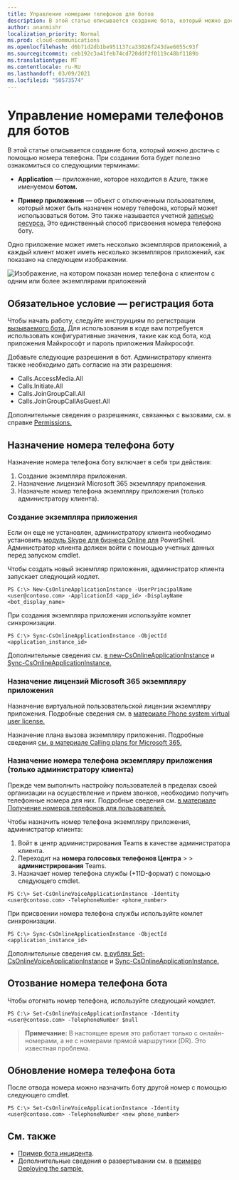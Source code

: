 ```yaml
---
title: Управление номерами телефонов для ботов
description: В этой статье описывается создание бота, который можно достичь с помощью номера телефона.
author: ananmishr
localization_priority: Normal
ms.prod: cloud-communications
ms.openlocfilehash: d6b71d2db1be951137ca33026f243dae6055c93f
ms.sourcegitcommit: ceb192c3a41feb74cd720ddf2f0119c48bf1189b
ms.translationtype: MT
ms.contentlocale: ru-RU
ms.lasthandoff: 03/09/2021
ms.locfileid: "50573574"
---
```

# <a name="manage-phone-numbers-for-bots"></a>Управление номерами телефонов для ботов 

В этой статье описывается создание бота, который можно достичь с помощью номера телефона. При создании бота будет полезно ознакомиться со следующими терминами:

- **Application** — приложение, которое находится в Azure, также именуемом **ботом.**

- **Пример приложения** — объект с отключенным пользователем, который может быть назначен номеру телефона, который может использоваться ботом. Это также называется учетной [записью ресурса.](/microsoftteams/manage-resource-accounts) Это единственный способ присвоения номера телефона боту.

Одно приложение может иметь несколько экземпляров приложений, а каждый клиент может иметь несколько экземпляров приложений, как показано на следующем изображении.

![Изображение, на котором показан номер телефона с клиентом с одним или более экземплярами приложений](images/communications-app-tenant.PNG)

## <a name="prerequisite---register-a-bot"></a>Обязательное условие — регистрация бота
Чтобы начать работу, следуйте инструкциям по регистрации [вызываемого бота.](https://microsoftgraph.github.io/microsoft-graph-comms-samples/docs/articles/calls/register-calling-bot.html) Для использования в коде вам потребуется использовать конфигуративные значения, такие как код бота, код приложения Майкрософт и пароль приложения Майкрософт.

Добавьте следующие разрешения в бот. Администратору клиента также необходимо дать согласие на эти разрешения:

- Calls.AccessMedia.All
- Calls.Initiate.All
- Calls.JoinGroupCall.All
- Calls.JoinGroupCallAsGuest.All

Дополнительные сведения о разрешениях, связанных с вызовами, см. в справке [Permissions.](permissions-reference.md#calls-permissions)


## <a name="assign-a-phone-number-to-your-bot"></a>Назначение номера телефона боту

Назначение номера телефона боту включает в себя три действия:

1.  Создание экземпляра приложения.
2.  Назначение лицензий Microsoft 365 экземпляру приложения.
3.  Назначьте номер телефона экземпляру приложения (только администратору клиента).

### <a name="create-an-application-instance"></a>Создание экземпляра приложения

Если он еще не установлен, администратору клиента необходимо установить [модуль Skype для бизнеса Online для](https://www.microsoft.com/download/details.aspx?id=39366) PowerShell. Администратор клиента должен войти с помощью учетных данных перед запуском cmdlet.

Чтобы создать новый экземпляр приложения, администратор клиента запускает следующий кодлет.

`PS C:\> New-CsOnlineApplicationInstance -UserPrincipalName <user@contoso.com> -ApplicationId <app_id> -DisplayName <bot_display_name>`

При создания экземпляра приложения используйте комлет синхронизации.

`PS C:\> Sync-CsOnlineApplicationInstance -ObjectId <application_instance_id>`

Дополнительные сведения см. [в new-CsOnlineApplicationInstance](/powershell/module/skype/new-csonlineapplicationinstance?view=skype-ps&preserve-view=true) и [Sync-CsOnlineApplicationInstance.](/powershell/module/skype/sync-csonlineapplicationinstance?view=skype-ps&preserve-view=true)

### <a name="assign-microsoft-365-licenses-to-your-application-instance"></a>Назначение лицензий Microsoft 365 экземпляру приложения

Назначение виртуальной пользовательской лицензии экземпляру приложения. Подробные сведения см. в [материале Phone system virtual user license.](/microsoftteams/teams-add-on-licensing/virtual-user)

Назначение плана вызова экземпляру приложения. Подробные сведения [см. в материале Calling plans for Microsoft 365.](/microsoftteams/calling-plans-for-office-365)

### <a name="assign-a-phone-number-to-the-application-instance-only-tenant-admin"></a>Назначение номера телефона экземпляру приложения (только администратору клиента)

Прежде чем выполнить настройку пользователей в пределах своей организации на осуществление и прием звонков, необходимо получить телефонные номера для них. Подробные сведения см. [в материале Получение номеров телефонов для пользователей.](/microsoftteams/getting-phone-numbers-for-your-users#get-new-phone-numbers-for-your-users)

Чтобы назначить номер телефона экземпляру приложения, администратор клиента:

1. Войт в центр администрирования Teams в качестве администратора клиента.
2. Переходит на **номера голосовых телефонов Центра**  >    >  **администрирования** Teams.
3. Назначает номер телефона службы (+11D-формат) с помощью следующего cmdlet.

  `PS C:\> Set-CsOnlineVoiceApplicationInstance -Identity <user@contoso.com> -TelephoneNumber <phone_number>`
  
При присвоении номера телефона службы используйте комлет синхронизации.

`PS C:\> Sync-CsOnlineApplicationInstance -ObjectId <application_instance_id>`

Дополнительные сведения см. [в рублях Set-CsOnlineVoiceApplicationInstance](/powershell/module/skype/set-csonlinevoiceapplicationinstance?view=skype-ps&preserve-view=true) и [Sync-CsOnlineApplicationInstance.](/powershell/module/skype/sync-csonlineapplicationinstance?view=skype-ps&preserve-view=true)

## <a name="unassign-a-bot-phone-number"></a>Отозвание номера телефона бота

Чтобы отогнать номер телефона, используйте следующий комдлет.

`PS C:\> Set-CsOnlineVoiceApplicationInstance -Identity <user@contoso.com> -TelephoneNumber $null`

>**Примечание:** В настоящее время это работает только с онлайн-номерами, а не с номерами прямой маршрутики (DR). Это известная проблема.

## <a name="update-a-bot-phone-number"></a>Обновление номера телефона бота

После отвода номера можно назначить боту другой номер с помощью следующего cmdlet.

`PS C:\> Set-CsOnlineVoiceApplicationInstance -Identity <user@contoso.com> -TelephoneNumber <new phone_number>`

## <a name="see-also"></a>См. также

- [Пример бота инцидента](https://github.com/microsoftgraph/microsoft-graph-comms-samples/tree/master/Samples/BetaSamples/RemoteMediaSamples/IncidentBot). 
 - Дополнительные сведения о развертывании см. в [примере Deploying the sample.](https://github.com/microsoftgraph/microsoft-graph-comms-samples/blob/master/Samples/BetaSamples/RemoteMediaSamples/README.md#deploying-the-sample)
